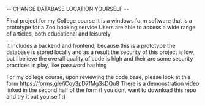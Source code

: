 -- CHANGE DATABASE LOCATION YOURSELF --

Final project for my College course
It is a windows form software that is a prototype for a Zoo booking service
Users are able to access a wide range of articles, both educational and leisurely

It includes a backend and frontend, because this is a prototype the database is stored locally and as a result
the security of this project is low, but I believe the overall quality of code is high and their are some
security practices in play, like password hashing

For my college course, upon reviewing the code base, please look at this form
https://forms.gle/iCoy3pD7fMg3sDQu8
There is a demonstration video linked in the second half of the form if you dont want to download this
repo and try it out yourself :)
